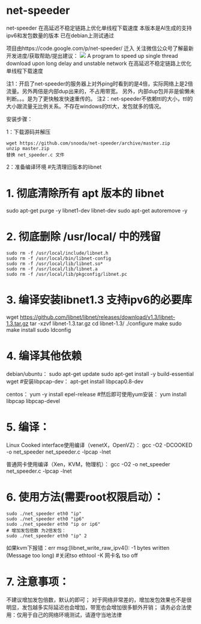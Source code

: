# net-speeder
net-speeder 在高延迟不稳定链路上优化单线程下载速度 
本版本是AI生成的支持ipv6和发包数量的版本 已在debian上测试通过

项目由https://code.google.com/p/net-speeder/  迁入
关注微信公众号了解最新开发进度/获取帮助/提出建议：
<img src="http://www.snooda.com/images/qrcode.jpg" />
A program to speed up single thread download upon long delay and unstable network
在高延迟不稳定链路上优化单线程下载速度

注1：开启了net-speeder的服务器上对外ping时看到的是4倍，实际网络上是2倍流量。另外两倍是内部dup出来的，不占用带宽。
另外，内部dup包并非是偷懒未判断。。。是为了更快触发快速重传的。
注2：net-speeder不依赖ttl的大小，ttl的大小跟流量无比例关系。不存在windows的ttl大，发包就多的情况。

安装步骤：

1：下载源码并解压

    wget https://github.com/snooda/net-speeder/archive/master.zip
    unzip master.zip
    替换 net_speeder.c 文件

2：准备编译环境
#先清理旧版本的libnet
# 1. 彻底清除所有 apt 版本的 libnet
sudo apt-get purge -y libnet1-dev libnet-dev
sudo apt-get autoremove -y

# 2. 彻底删除 /usr/local/ 中的残留
    sudo rm -f /usr/local/include/libnet.h
    sudo rm -f /usr/local/bin/libnet-config
    sudo rm -f /usr/local/lib/libnet.so*
    sudo rm -f /usr/local/lib/libnet.a
    sudo rm -f /usr/local/lib/pkgconfig/libnet.pc

# 3. 编译安装libnet1.3 支持ipv6的必要库
wget https://github.com/libnet/libnet/releases/download/v1.3/libnet-1.3.tar.gz
tar -xzvf libnet-1.3.tar.gz
cd libnet-1.3/
./configure
make
sudo make install
sudo ldconfig

# 4. 编译其他依赖
debian/ubuntu：
    sudo apt-get update
    sudo apt-get install -y build-essential wget
    #安装libpcap-dev：
    apt-get install libpcap0.8-dev 

centos：
    yum -y install epel-release
    #然后即可使用yum安装：
    yum install libpcap libpcap-devel

# 5. 编译：

Linux Cooked interface使用编译（venetX，OpenVZ）：
    gcc -O2 -DCOOKED -o net_speeder net_speeder.c -lpcap -lnet

普通网卡使用编译（Xen，KVM，物理机）：
    gcc -O2 -o net_speeder net_speeder.c -lpcap -lnet

# 6. 使用方法(需要root权限启动）：
    sudo ./net_speeder eth0 "ip"
    sudo ./net_speeder eth0 "ip6"
    sudo ./net_speeder eth0 "ip or ip6"
    # 增加发包倍数 为2倍发包：
    sudo ./net_speeder eth0 "ip" 2 
    
如果kvm下报错：err msg:[libnet_write_raw_ipv4(): -1 bytes written (Message too long)
    #关闭tso
    ethtool -K 网卡名 tso off
    
# 7. 注意事项：
不建议增加发包倍数，默认的即可；
对于网络非常差的，增加发包效果也不是很明显，发包越多实际延迟也会增加，带宽也会增加很多额外开销；
请务必合法使用：仅用于自己的网络环境测试，请遵守当地法律
